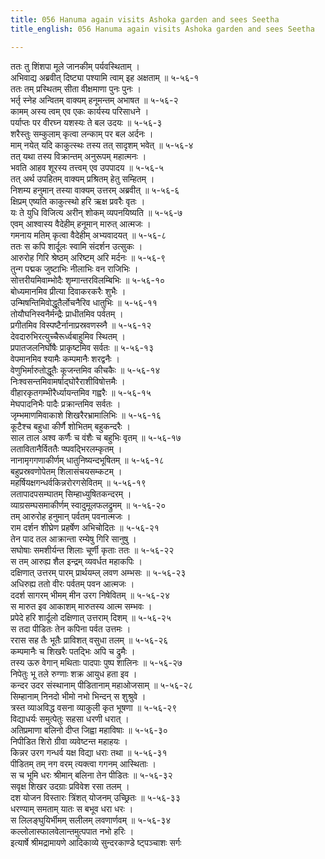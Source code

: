 ```yaml
---
title: 056 Hanuma again visits Ashoka garden and sees Seetha
title_english: 056 Hanuma again visits Ashoka garden and sees Seetha

---
```

ततः तु शिंशपा मूले जानकीम् पर्यवस्थिताम् ।  
अभिवाद्य अब्रवीत् दिष्ट्या पश्यामि त्वाम् इह अक्षताम् ॥ ५-५६-१  
ततः तम् प्रस्थितम् सीता वीक्षमाणा पुनः पुनः ।  
भर्तृ स्नेह अन्वितम् वाक्यम् हनूमन्तम् अभाषत ॥ ५-५६-२  
कामम् अस्य त्वम् एव एकः कार्यस्य परिसाधने ।  
पर्याप्तः पर वीरघ्न यशस्यः ते बल उदयः ॥ ५-५६-३  
शरैस्तुः सम्कुलाम् कृत्वा लन्काम् पर बल अर्दनः ।  
माम् नयेत् यदि काकुत्स्थः तस्य तत् सादृशम् भवेत् ॥ ५-५६-४  
तत् यथा तस्य विक्रान्तम् अनुरूपम् महात्मनः ।  
भवति आहव शूरस्य तत्त्वम् एव उपपादय ॥ ५-५६-५  
तत् अर्थ उपहितम् वाक्यम् प्रश्रितम् हेतु सम्हितम् ।  
निशम्य हनुमान् तस्या वाक्यम् उत्तरम् अब्रवीत् ॥ ५-५६-६  
क्षिप्रम् एष्यति काकुत्स्थो हरि ऋक्ष प्रवरैः वृतः ।  
यः ते युधि विजित्य अरीन् शोकम् व्यपनयिष्यति ॥ ५-५६-७  
एवम् आश्वास्य वैदेहीम् हनूमान् मारुत् आत्मजः ।  
गमनाय मतिम् कृत्वा वैदेहीम् अभ्यवादयत् ॥ ५-५६-८  
ततः स कपि शार्दूलः स्वामि संदर्शन उत्सुकः ।  
आरुरोह गिरि श्रेष्ठम् अरिष्टम् अरि मर्दनः ॥ ५-५६-९  
तुन्ग पद्मक जुष्टाभिः नीलाभिः वन राजिभिः ।  
सोत्तरीयमिवाम्भोदैः शृम्गान्तरविलम्बिभिः ॥ ५-५६-१०  
बोध्यमानमिव प्रीत्या दिवाकरकरैः शुभैः ।  
उन्मिषन्तिमिवोद्धूतैर्लोचनैरिव धातुभिः ॥ ५-५६-११  
तोयौघनिस्वनैर्मन्द्रैः प्राधीतमिव पर्वतम् ।  
प्रगीतमिव विस्पष्टैर्नानाप्रस्रवणस्व्नै ॥ ५-५६-१२  
देवदारुभिरत्युच्चैरूर्ध्वबाहुमिव स्थितम् ।  
प्रपातजलनिर्घोषैः प्राकृष्टमिव सर्वतः ॥ ५-५६-१३  
वेपमानमिव श्यामैः कम्पमानैः शरद्वनैः ।  
वेणुभिर्मारुतोद्धूतैः कूजन्तमिव कीचकैः ॥ ५-५६-१४  
निःश्वसन्तमिवामर्षाद्घोरैराशीविषोत्तमैः ।  
वीहारकृतगम्भीरैर्ध्यायन्तमिव गह्वरैः ॥ ५-५६-१५  
मेघपादनिभैः पादैः प्रक्रान्तमिव सर्वतः ।  
जृम्भमाणमिवाकाशे शिखरैरभ्रामालिभिः ॥ ५-५६-१६  
कूटैश्च बहुधा कीर्णै शोभितम् बहुकन्दरैः ।  
साल ताल अश्व कर्णैः च वंशैः च बहुभिः वृतम् ॥ ५-५६-१७  
लतावितानैर्विततैः प्ष्पवद्भिरलम्कृतम् ।  
नानामृगगणाकीर्णम् धातुनिष्यन्दभूषितम् ॥ ५-५६-१८  
बहुप्रस्रवणोपेतम् शिलासंचयसम्कटम् ।  
महर्षियक्षगन्धर्वकिन्नरोरगसेवितम् ॥ ५-५६-१९  
लतापादपसम्घातम् सिम्हाध्युषितकन्दरम् ।  
व्याग्रसम्घसमाकीर्णम् स्वादुमूलफलद्रुमम् ॥ ५-५६-२०  
तम् आरुरोह हनुमान् पर्वतम् पवनात्मजः ।  
राम दर्शन शीघ्रेण प्रहर्षेण अभिचोदितः ॥ ५-५६-२१  
तेन पाद तल आक्रान्ता रम्येषु गिरि सानुषु ।  
सघोषाः समशीर्यन्त शिलाः चूर्णी कृताः ततः ॥ ५-५६-२२  
स तम् आरुह्य शैल इन्द्रम् व्यवर्धत महाकपिः ।  
दक्षिणात् उत्तरम् पारम् प्रार्थयम्ल् लवण अम्भसः ॥ ५-५६-२३  
अधिरुह्य ततो वीरः पर्वतम् पवन आत्मजः ।  
ददर्श सागरम् भीमम् मीन उरग निषेवितम् ॥ ५-५६-२४  
स मारुत इव आकाशम् मारुतस्य आत्म सम्भवः ।  
प्रपेदे हरि शार्दूलो दक्षिणात् उत्तराम् दिशम् ॥ ५-५६-२५  
स तदा पीडितः तेन कपिना पर्वत उत्तमः ।  
ररास सह तैः भूतैः प्राविशत् वसुधा तलम् ॥ ५-५६-२६  
कम्पमानैः च शिखरैः पतद्भिः अपि च द्रुमैः ।  
तस्य ऊरु वेगान् मथिताः पादपाः पुष्प शालिनः ॥ ५-५६-२७  
निपेतुः भू तले रुग्णाः शक्र आयुध हता इव ।  
कन्दर उदर संस्थानाम् पीडितानाम् महाओजसाम् ॥ ५-५६-२८  
सिम्हानाम् निनदो भीमो नभो भिन्दन् स शुश्रुवे ।  
त्रस्त व्याअविद्ध वसना व्याकुली कृत भूषणा ॥ ५-५६-२९  
विद्याधर्यः समुत्पेतुः सहसा धरणी धरात् ।  
अतिप्रमाणा बलिनो दीप्त जिह्वा महाविषाः ॥ ५-५६-३०  
निपीडित शिरो ग्रीवा व्यवेष्टन्त महाहयः ।  
किन्नर उरग गन्धर्व यक्ष विद्या धराः तथा ॥ ५-५६-३१  
पीडितम् तम् नग वरम् त्यक्त्वा गगनम् आस्थिताः ।  
स च भूमि धरः श्रीमान् बलिना तेन पीडितः ॥ ५-५६-३२  
सवृक्ष शिखर उदग्राः प्रविवेश रसा तलम् ।  
दश योजन विस्तारः त्रिंशत् योजनम् उच्छ्रितः ॥ ५-५६-३३  
धरण्याम् समताम् यातः स बभूव धरा धरः ।  
स लिलङ्घुयिर्भीमम् सलीलम् लवणार्णवम् ॥ ५-५६-३४  
कल्लोलास्फालवेलान्तमुत्पपात नभो हरिः ।  
इत्यार्षे श्रीमद्रामायणे आदिकाव्ये सुन्दरकाण्डे ष्ट्पञ्चाशः सर्गः